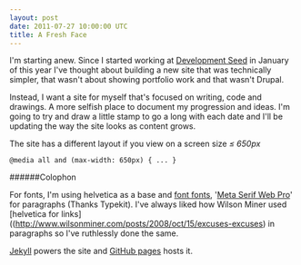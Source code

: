 ```yaml
---
layout: post
date: 2011-07-27 10:00:00 UTC
title: A Fresh Face
---
```


I'm starting anew. Since I started working at [Development Seed](http://developmentseed.org/team/tristen-brown) in January of this year I've thought about 
building a new site that was technically simpler, that wasn't about showing portfolio work and that wasn't Drupal.

Instead, I want a site for myself that's focused on writing, code and drawings. A more selfish place to document my progression and ideas. I'm going to try and draw a little stamp to go a long with each date and I'll be updating the way the site looks as content grows.

The site has a different layout if you view on a screen size _≤ 650px_

    @media all and (max-width: 650px) { ... }

######Colophon

For fonts, I'm using helvetica as a base and [font fonts](https://www.fontfont.com), '[Meta Serif Web Pro](http://typekit.com/fonts/ff-meta-serif-web-pro)' for paragraphs (Thanks Typekit). I've always liked how Wilson Miner used [helvetica for links]((http://www.wilsonminer.com/posts/2008/oct/15/excuses-excuses) in paragraphs so I've ruthlessly done the same.

[Jekyll](https://github.com/mojombo/jekyll) powers the site and [GitHub pages](http://pages/github.com) hosts it.